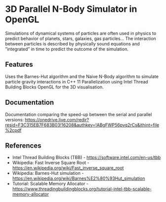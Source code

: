 # 3D Parallel N-Body Simulator in OpenGL
Simulations of dynamical systems of particles are often used in physics to predict behavior of planets, stars, galaxies, gas particles... The interaction between particles is described by physically sound equations and ”integrated” in time to predict the outcome of the simulation.

## Features

Uses the Barnes-Hut algorithm and the Naive N-Body algorithm to simulate particle gravity interactions in C++ 11
Parallelization using Intel Thread Building Blocks
OpenGL for the 3D visualisation.

## Documentation

Documentation comparing the speed-up between the serial and parallel versions: https://onedrive.live.com/redir?resid=F3C315EB7F683B03!16208&authkey=!ABgFWP56pvq2rCs&ithint=file%2cpdf

## References

- Intel Thread Building Blocks (TBB) - https://software.intel.com/en-us/tbb
- Wikipedia: Fast Inverse Square Root - https://en.wikipedia.org/wiki/Fast_inverse_square_root
- Wikipedia: Barnes-Hut simulation - https://en.wikipedia.org/wiki/Barnes%E2%80%93Hut_simulation
- Tutorial: Scalable Memory Allocator - https://www.threadingbuildingblocks.org/tutorial-intel-tbb-scalable-memory-allocator
